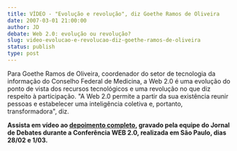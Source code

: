 ```yaml
---
title: VÍDEO - "Evolução e revolução", diz Goethe Ramos de Oliveira
date: 2007-03-01 21:00:00
author: JD
debate: Web 2.0: evolução ou revolução?
slug: video-evolucao-e-revolucao-diz-goethe-ramos-de-oliveira
status: publish 
type: post
---
```


Para Goethe Ramos de Oliveira, coordenador do setor de tecnologia da informação do Conselho Federal de Medicina, a Web 2.0 é uma evolução do ponto de vista dos recursos tecnológicos e uma revolução no que diz respeito à participação. "A Web 2.0 permite a partir da sua existência reunir pessoas e estabelecer uma inteligência coletiva e, portanto, transformadora", diz.  
  
**Assista em vídeo ao [depoimento completo](http://www.youtube.com/watch?v=JTXLqXVxFOs&feature=PlayList&p=7C1F45931BE3452E&index=10), gravado pela equipe do Jornal de Debates durante a Conferência WEB 2.0, realizada em São Paulo, dias 28/02 e 1/03.**   
  
  
  
  
  
  
  
  
  
  
  
  
  
  
  
  
  
  
  
  
  

